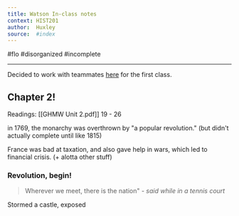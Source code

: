 ```yaml
---
title: Watson In-class notes
context: HIST201
author:  Huxley 
source:  #index
---
```


#flo 
#disorganized #incomplete

---


Decided to work with teammates [here](https://docs.google.com/document/d/1tqvXVKwNXCITjnJToQ9exLmHjr7A9zZt944uihn8YOM/) for the first class. 



## Chapter 2!

Readings:  [[GHMW Unit 2.pdf]] 19 - 26

in 1769, the monarchy was overthrown by "a popular revolution." (but didn't actually complete until like 1815)

France was bad at taxation, and also gave help in wars, which led to financial crisis. (+ alotta other stuff) 

### Revolution, begin!

> Wherever we meet, there is the nation" - *said while in a tennis court* 

Stormed a castle, exposed 








































